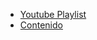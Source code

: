 - [Youtube Playlist](https://www.youtube.com/playlist?list=PLUl4u3cNGP62A-ynp6v6-LGBCzeH3VAQB)
- [Contenido](https://ocw.mit.edu/courses/6-100l-introduction-to-cs-and-programming-using-python-fall-2022/)
